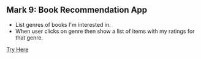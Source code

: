 ## Mark 9: Book Recommendation App

+ List genres of books I'm interested in.
+ When user clicks on genre then show a list of items with my ratings for that genre.

[Try Here](https://o69dq.csb.app/)